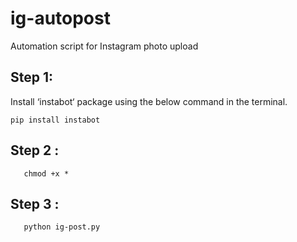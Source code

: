 # ig-autopost
Automation script for Instagram photo upload 


## Step 1:
   Install ‘instabot‘ package using the below command in the terminal. 
```
pip install instabot
```

## Step 2 :
```
   chmod +x *
```

## Step 3 :
```
   python ig-post.py
```
